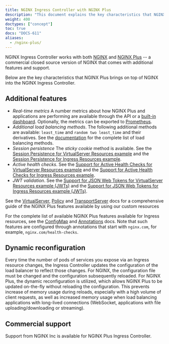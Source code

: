 ```yaml
---
title: NGINX Ingress Controller with NGINX Plus
description: "This document explains the key characteristics that NGINX Plus brings on top of NGINX into the NGINX Ingress Controller."
weight: 400
doctypes: ["concept"]
toc: true
docs: "DOCS-611"
aliases:
  - /nginx-plus/
---
```



NGINX Ingress Controller works with both [NGINX](https://nginx.org/) and [NGINX Plus](https://www.nginx.com/products/nginx/) -- a commercial closed source version of NGINX that comes with additional features and support.

Below are the key characteristics that NGINX Plus brings on top of NGINX into the NGINX Ingress Controller.

## Additional features

* *Real-time metrics* A number metrics about how NGINX Plus and applications are performing are available through the API or a [built-in dashboard](https://docs.nginx.com/nginx-ingress-controller/logging-and-monitoring/status-page/). Optionally, the metrics can be exported to [Prometheus](https://docs.nginx.com/nginx-ingress-controller/logging-and-monitoring/prometheus/).
* *Additional load balancing methods*. The following additional methods are available: `least_time` and `random two least_time` and their derivatives. See the [documentation](https://nginx.org/en/docs/http/ngx_http_upstream_module.html) for the complete list of load balancing methods.
* *Session persistence* The *sticky cookie* method is available. See the [Session Persistence for VirtualServer Resources example](https://github.com/nginxinc/kubernetes-ingress/tree/v3.2.0/examples/custom-resources/session-persistence) and the [Session Persistence for Ingress Resources example](https://github.com/nginxinc/kubernetes-ingress/tree/v3.2.0/examples/ingress-resources/session-persistence).
* *Active health checks*. See the [Support for Active Health Checks for VirtualServer Resources example](https://github.com/nginxinc/kubernetes-ingress/tree/v3.2.0/examples/custom-resources/health-checks) and the [Support for Active Health Checks for Ingress Resources example](https://github.com/nginxinc/kubernetes-ingress/tree/v3.2.0/examples/ingress-resources/health-checks).
* *JWT validation*. See the [Support for JSON Web Tokens for VirtualServer Resources example (JWTs)](https://github.com/nginxinc/kubernetes-ingress/tree/v3.2.0/examples/custom-resources/jwt) and the [Support for JSON Web Tokens for Ingress Resources example (JWTs)](https://github.com/nginxinc/kubernetes-ingress/tree/v3.2.0/examples/ingress-resources/jwt).

See the [VirtualServer](https://docs.nginx.com/nginx-ingress-controller/configuration/virtualserver-and-virtualserverroute-resources.md), [Policy](https://docs.nginx.com/nginx-ingress-controller/configuration/policy-resource.md) and [TransportServer](https://docs.nginx.com/nginx-ingress-controller/configuration/virtualserver-and-virtualserverroute-resources.md) docs  for a comprehensive guide of the NGINX Plus features available by using our custom resources

For the complete list of available NGINX Plus features available for Ingress resources, see the [ConfigMap](https://docs.nginx.com/nginx-ingress-controller/configuration/global-configuration/configmap-resource/) and [Annotations](https://docs.nginx.com/nginx-ingress-controller/configuration/ingress-resources/advanced-configuration-with-annotations/) docs. Note that such features are configured through annotations that start with `nginx.com`, for example, `nginx.com/health-checks`.

## Dynamic reconfiguration

Every time the number of pods of services you expose via an Ingress resource changes, the Ingress Controller updates the configuration of the load balancer to reflect those changes. For NGINX, the configuration file must be changed and the configuration subsequently reloaded. For NGINX Plus, the dynamic reconfiguration is utilized, which allows NGINX Plus to be updated on-the-fly without reloading the configuration. This prevents increase of memory usage during reloads, especially with a high volume of client requests, as well as increased memory usage when load balancing applications with long-lived connections (WebSocket, applications with file uploading/downloading or streaming).

## Commercial support

Support from NGINX Inc is available for NGINX Plus Ingress Controller.
